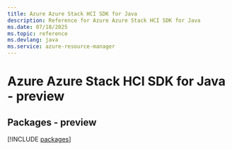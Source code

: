 ```yaml
---
title: Azure Azure Stack HCI SDK for Java
description: Reference for Azure Azure Stack HCI SDK for Java
ms.date: 07/18/2025
ms.topic: reference
ms.devlang: java
ms.service: azure-resource-manager
---
```

# Azure Azure Stack HCI SDK for Java - preview
## Packages - preview
[!INCLUDE [packages](azure-stack-hci-index.md)]